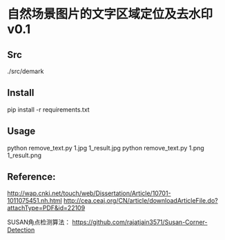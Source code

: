 # 自然场景图片的文字区域定位及去水印 v0.1

## Src
./src/demark

## Install
pip install -r requirements.txt

## Usage
python remove_text.py 1.jpg 1_result.jpg
python remove_text.py 1.png 1_result.png

## Reference:
http://wap.cnki.net/touch/web/Dissertation/Article/10701-1011075451.nh.html
http://cea.ceaj.org/CN/article/downloadArticleFile.do?attachType=PDF&id=22109

SUSAN角点检测算法：
https://github.com/rajatjain3571/Susan-Corner-Detection
